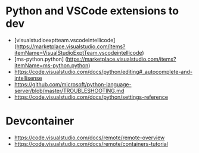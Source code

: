 # Python and VSCode extensions to dev

- [visualstudioexptteam.vscodeintellicode] (https://marketplace.visualstudio.com/items?itemName=VisualStudioExptTeam.vscodeintellicode)
- [ms-python.python] (https://marketplace.visualstudio.com/items?itemName=ms-python.python)
- https://code.visualstudio.com/docs/python/editing#_autocomplete-and-intellisense
- https://github.com/microsoft/python-language-server/blob/master/TROUBLESHOOTING.md
- https://code.visualstudio.com/docs/python/settings-reference

# Devcontainer

- https://code.visualstudio.com/docs/remote/remote-overview
- https://code.visualstudio.com/docs/remote/containers-tutorial